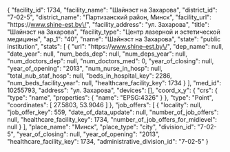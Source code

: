{
    "facility_id": 1734,
    "facility_name": "Шайнэст на Захарова",
    "district_id": "7-02-5",
    "district_name": "Партизанский район, Минск",
    "facility_url": "https:\/\/www.shine-est.by\/",
    "facility_address": "ул. Захарова",
    "title": "Шайнэст на Захарова",
    "facility_type": "Центр лазерной и эстетической медицины",
    "ap_1": "40",
    "name": "Шайнэст на Захарова",
    "state": "public institution",
    "stats": [
        {
            "url": "https:\/\/www.shine-est.by\/",
            "dep_name": null,
            "date_year": null,
            "num_beds_dep": null,
            "num_deps_year": null,
            "num_doctors_dep": null,
            "num_doctors_med": 0,
            "year_of_closing": null,
            "year_of_opening": "2013",
            "num_nurse_in_hosp": null,
            "total_nub_staf_hosp": null,
            "beds_in_hospital_key": 2286,
            "num_beds_facility_year": null,
            "healthcare_facility_key": 1734
        }
    ],
    "med_id": 10255793,
    "address": "ул. Захарова",
    "devices": [],
    "coord_x_y": {
        "crs": {
            "type": "name",
            "properties": {
                "name": "EPSG:4326"
            }
        },
        "type": "Point",
        "coordinates": [
            27.5803,
            53.9046
        ]
    },
    "job_offers": [
        {
            "locality": null,
            "job_offer_key": 559,
            "date_of_data_update": null,
            "number_of_job_offers": null,
            "healthcare_facility_key": 1734,
            "number_of_job_offers_for_midlevel": null
        }
    ],
    "place_name": "Минск",
    "place_type": "city",
    "division_id": "7-02-5",
    "year_of_closing": null,
    "year_of_opening": "2013",
    "healthcare_facility_key": 1734,
    "administrative_division_id": "7-02-5"
}